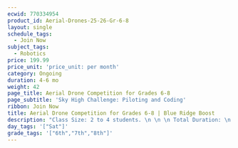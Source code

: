 ```yaml
---
ecwid: 770334954
product_id: Aerial-Drones-25-26-Gr-6-8
layout: single
schedule_tags:
  - Join Now
subject_tags:
  - Robotics
price: 199.99
price_unit: 'price_unit: per month'
category: Ongoing
duration: 4-6 mo
weight: 42
page_title: Aerial Drone Competition for Grades 6-8
page_subtitle: 'Sky High Challenge: Piloting and Coding'
ribbon: Join Now
title: Aerial Drone Competition for Grades 6-8 | Blue Ridge Boost
description: "Class Size: 2 to 4 students. \n \n \n Total Duration: \n \n \n\t No competition: 2–3 months \n\t With competition: 3–6 months \n\t If qualifying for the Northeast Championship: 6–9 months \n \n \n Group Discount: Bring a friend and both of you will receive a discount. For groups of four or more, each member gets a discount. To receive the discount, select your group size during checkout and include the names of your friend(s). Each student must sign up individually.\n \n \n\t Groups of 2–3: 10% off \n\t Groups of 4 or more: 15% off \n \n \n\tJoin our exciting drone program where students learn to pilot drones, program autonomous missions, and collaborate as a team to tackle real-world challenges. Our 1-hour weekly sessions provide hands-on STEM experiences, empowering students to develop critical thinking, problem-solving, and communication skills. Optional Competition Opportunity \n\tAt the end of the program, students can showcase their skills by participating in an Aerial Drone Competition held in Richmond or Northern Virginia . This exciting event allows students to:\n \n\t Test their piloting and programming abilities. \n\t Compete with other teams in thrilling drone challenges. \n\t Experience the excitement of a professional competition. \n \n\tParticipation is optional, giving each student the freedom to choose their path.\n \n\tGet ready to take flight and explore the future of technology with Blue Ridge Boost ! 🚁"
day_tags: '["Sat"]'
grade_tags: '["6th","7th","8th"]'
---
```


